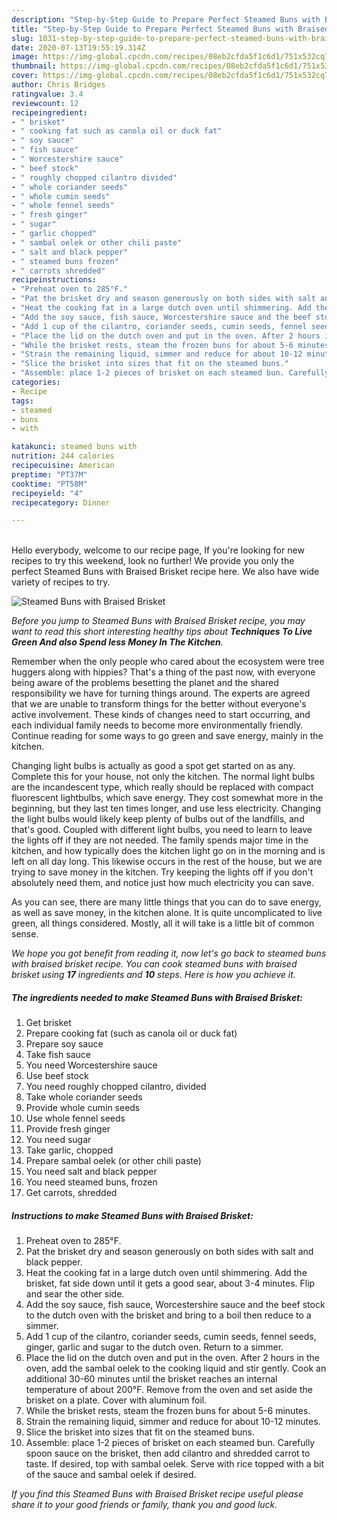 ```yaml
---
description: "Step-by-Step Guide to Prepare Perfect Steamed Buns with Braised Brisket"
title: "Step-by-Step Guide to Prepare Perfect Steamed Buns with Braised Brisket"
slug: 1031-step-by-step-guide-to-prepare-perfect-steamed-buns-with-braised-brisket
date: 2020-07-13T19:55:19.314Z
image: https://img-global.cpcdn.com/recipes/08eb2cfda5f1c6d1/751x532cq70/steamed-buns-with-braised-brisket-recipe-main-photo.jpg
thumbnail: https://img-global.cpcdn.com/recipes/08eb2cfda5f1c6d1/751x532cq70/steamed-buns-with-braised-brisket-recipe-main-photo.jpg
cover: https://img-global.cpcdn.com/recipes/08eb2cfda5f1c6d1/751x532cq70/steamed-buns-with-braised-brisket-recipe-main-photo.jpg
author: Chris Bridges
ratingvalue: 3.4
reviewcount: 12
recipeingredient:
- " brisket"
- " cooking fat such as canola oil or duck fat"
- " soy sauce"
- " fish sauce"
- " Worcestershire sauce"
- " beef stock"
- " roughly chopped cilantro divided"
- " whole coriander seeds"
- " whole cumin seeds"
- " whole fennel seeds"
- " fresh ginger"
- " sugar"
- " garlic chopped"
- " sambal oelek or other chili paste"
- " salt and black pepper"
- " steamed buns frozen"
- " carrots shredded"
recipeinstructions:
- "Preheat oven to 285°F."
- "Pat the brisket dry and season generously on both sides with salt and black pepper."
- "Heat the cooking fat in a large dutch oven until shimmering. Add the brisket, fat side down until it gets a good sear, about 3-4 minutes. Flip and sear the other side."
- "Add the soy sauce, fish sauce, Worcestershire sauce and the beef stock to the dutch oven with the brisket and bring to a boil then reduce to a simmer."
- "Add 1 cup of the cilantro, coriander seeds, cumin seeds, fennel seeds, ginger, garlic and sugar to the dutch oven. Return to a simmer."
- "Place the lid on the dutch oven and put in the oven. After 2 hours in the oven, add the sambal oelek to the cooking liquid and stir gently. Cook an additional 30-60 minutes until the brisket reaches an internal temperature of about 200°F. Remove from the oven and set aside the brisket on a plate. Cover with aluminum foil."
- "While the brisket rests, steam the frozen buns for about 5-6 minutes."
- "Strain the remaining liquid, simmer and reduce for about 10-12 minutes."
- "Slice the brisket into sizes that fit on the steamed buns."
- "Assemble: place 1-2 pieces of brisket on each steamed bun. Carefully spoon sauce on the brisket, then add cilantro and shredded carrot to taste. If desired, top with sambal oelek. Serve with rice topped with a bit of the sauce and sambal oelek if desired."
categories:
- Recipe
tags:
- steamed
- buns
- with

katakunci: steamed buns with 
nutrition: 244 calories
recipecuisine: American
preptime: "PT37M"
cooktime: "PT58M"
recipeyield: "4"
recipecategory: Dinner

---
```

<br>
Hello everybody, welcome to our recipe page, If you're looking for new recipes to try this weekend, look no further! We provide you only the perfect Steamed Buns with Braised Brisket recipe here. We also have wide variety of recipes to try.
<br>


![Steamed Buns with Braised Brisket](https://img-global.cpcdn.com/recipes/08eb2cfda5f1c6d1/751x532cq70/steamed-buns-with-braised-brisket-recipe-main-photo.jpg)

<i>Before you jump to Steamed Buns with Braised Brisket recipe, you may want to read this short interesting healthy tips about 
<strong>Techniques To Live Green And also Spend less Money In The Kitchen</strong>.</i>
</br>

Remember when the only people who cared about the ecosystem were tree huggers along with hippies? That's a thing of the past now, with everyone being aware of the problems besetting the planet and the shared responsibility we have for turning things around. The experts are agreed that we are unable to transform things for the better without everyone's active involvement. These kinds of changes need to start occurring, and each individual family needs to become more environmentally friendly. Continue reading for some ways to go green and save energy, mainly in the kitchen.

Changing light bulbs is actually as good a spot get started on as any. Complete this for your house, not only the kitchen. The normal light bulbs are the incandescent type, which really should be replaced with compact fluorescent lightbulbs, which save energy. They cost somewhat more in the beginning, but they last ten times longer, and use less electricity. Changing the light bulbs would likely keep plenty of bulbs out of the landfills, and that's good. Coupled with different light bulbs, you need to learn to leave the lights off if they are not needed. The family spends major time in the kitchen, and how typically does the kitchen light go on in the morning and is left on all day long. This likewise occurs in the rest of the house, but we are trying to save money in the kitchen. Try keeping the lights off if you don't absolutely need them, and notice just how much electricity you can save.

As you can see, there are many little things that you can do to save energy, as well as save money, in the kitchen alone. It is quite uncomplicated to live green, all things considered. Mostly, all it will take is a little bit of common sense.


<i>We hope you got benefit from reading it, now let's go back to steamed buns with braised brisket recipe. You can cook steamed buns with braised brisket using <strong>17</strong> ingredients and <strong>10</strong> steps. Here is how you achieve it.
</i>

##### The ingredients needed to make Steamed Buns with Braised Brisket:

1. Get  brisket
1. Prepare  cooking fat (such as canola oil or duck fat)
1. Prepare  soy sauce
1. Take  fish sauce
1. You need  Worcestershire sauce
1. Use  beef stock
1. You need  roughly chopped cilantro, divided
1. Take  whole coriander seeds
1. Provide  whole cumin seeds
1. Use  whole fennel seeds
1. Provide  fresh ginger
1. You need  sugar
1. Take  garlic, chopped
1. Prepare  sambal oelek (or other chili paste)
1. You need  salt and black pepper
1. You need  steamed buns, frozen
1. Get  carrots, shredded


##### Instructions to make Steamed Buns with Braised Brisket:

1. Preheat oven to 285°F.
1. Pat the brisket dry and season generously on both sides with salt and black pepper.
1. Heat the cooking fat in a large dutch oven until shimmering. Add the brisket, fat side down until it gets a good sear, about 3-4 minutes. Flip and sear the other side.
1. Add the soy sauce, fish sauce, Worcestershire sauce and the beef stock to the dutch oven with the brisket and bring to a boil then reduce to a simmer.
1. Add 1 cup of the cilantro, coriander seeds, cumin seeds, fennel seeds, ginger, garlic and sugar to the dutch oven. Return to a simmer.
1. Place the lid on the dutch oven and put in the oven. After 2 hours in the oven, add the sambal oelek to the cooking liquid and stir gently. Cook an additional 30-60 minutes until the brisket reaches an internal temperature of about 200°F. Remove from the oven and set aside the brisket on a plate. Cover with aluminum foil.
1. While the brisket rests, steam the frozen buns for about 5-6 minutes.
1. Strain the remaining liquid, simmer and reduce for about 10-12 minutes.
1. Slice the brisket into sizes that fit on the steamed buns.
1. Assemble: place 1-2 pieces of brisket on each steamed bun. Carefully spoon sauce on the brisket, then add cilantro and shredded carrot to taste. If desired, top with sambal oelek. Serve with rice topped with a bit of the sauce and sambal oelek if desired.


<i>If you find this Steamed Buns with Braised Brisket recipe useful please share it to your good friends or family, thank you and good luck.</i>
